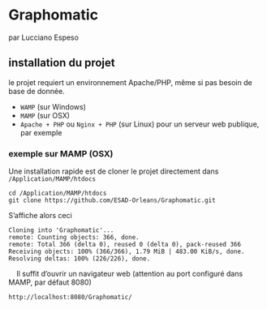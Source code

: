 # Graphomatic
par Lucciano Espeso

## installation du projet

le projet requiert un environnement Apache/PHP, même si pas besoin de base de donnée.

- `WAMP` (sur Windows)
- `MAMP` (sur OSX)
- `Apache + PHP` ou `Nginx + PHP` (sur Linux) pour un serveur web publique, par exemple

### exemple sur MAMP (OSX)

Une installation rapide est de cloner le projet directement dans `/Application/MAMP/htdocs`
	
	cd /Application/MAMP/htdocs
	git clone https://github.com/ESAD-Orleans/Graphomatic.git


S’affiche alors ceci 

	Cloning into 'Graphomatic'...
	remote: Counting objects: 366, done.
	remote: Total 366 (delta 0), reused 0 (delta 0), pack-reused 366
	Receiving objects: 100% (366/366), 1.79 MiB | 483.00 KiB/s, done.
	Resolving deltas: 100% (226/226), done.
  
  
Il suffit d’ouvrir un navigateur web (attention au port configuré dans MAMP, par défaut 8080)

	http://localhost:8080/Graphomatic/
